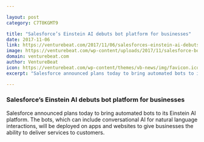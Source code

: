 ```yaml
---

layout: post
category: C7T0KGMT9

title: "Salesforce’s Einstein AI debuts bot platform for businesses"
date: 2017-11-06
link: https://venturebeat.com/2017/11/06/salesforces-einstein-ai-debuts-bot-platform-for-businesses/
image: https://venturebeat.com/wp-content/uploads/2017/11/salesforce-bots.png?fit=780%2C439&strip=all
domain: venturebeat.com
author: VentureBeat
icon: https://venturebeat.com/wp-content/themes/vb-news/img/favicon.ico
excerpt: "Salesforce announced plans today to bring automated bots to its Einstein AI platform. The bots, which can include conversational AI for natural language interactions, will be deployed on apps and websites to give businesses the ability to deliver services to customers."

---
```


### Salesforce’s Einstein AI debuts bot platform for businesses

Salesforce announced plans today to bring automated bots to its Einstein AI platform. The bots, which can include conversational AI for natural language interactions, will be deployed on apps and websites to give businesses the ability to deliver services to customers.
